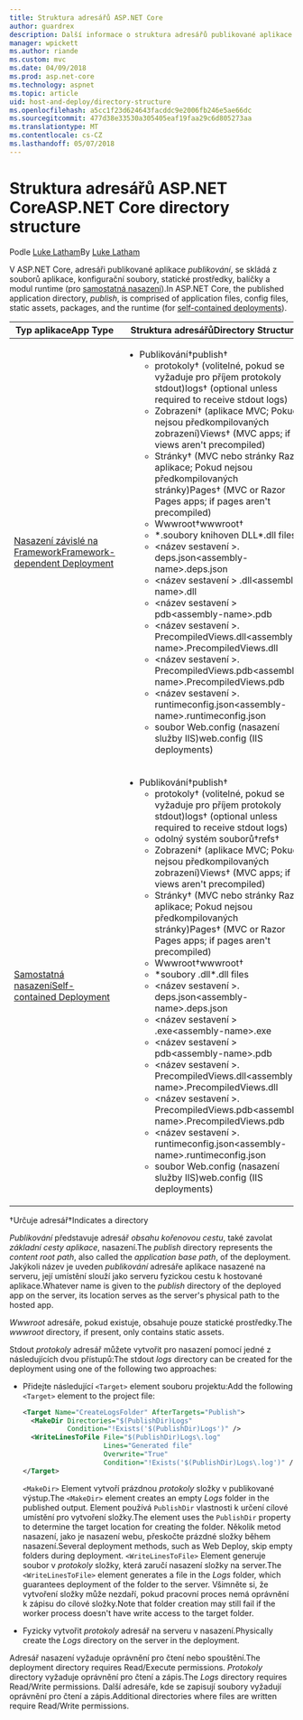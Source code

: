 ```yaml
---
title: Struktura adresářů ASP.NET Core
author: guardrex
description: Další informace o struktura adresářů publikované aplikace ASP.NET Core.
manager: wpickett
ms.author: riande
ms.custom: mvc
ms.date: 04/09/2018
ms.prod: asp.net-core
ms.technology: aspnet
ms.topic: article
uid: host-and-deploy/directory-structure
ms.openlocfilehash: a5cc1f23d624643facddc9e2006fb246e5ae66dc
ms.sourcegitcommit: 477d38e33530a305405eaf19faa29c6d805273aa
ms.translationtype: MT
ms.contentlocale: cs-CZ
ms.lasthandoff: 05/07/2018
---
```

# <a name="aspnet-core-directory-structure"></a><span data-ttu-id="7ce13-103">Struktura adresářů ASP.NET Core</span><span class="sxs-lookup"><span data-stu-id="7ce13-103">ASP.NET Core directory structure</span></span>

<span data-ttu-id="7ce13-104">Podle [Luke Latham](https://github.com/guardrex)</span><span class="sxs-lookup"><span data-stu-id="7ce13-104">By [Luke Latham](https://github.com/guardrex)</span></span>

<span data-ttu-id="7ce13-105">V ASP.NET Core, adresáři publikované aplikace *publikování*, se skládá z souborů aplikace, konfigurační soubory, statické prostředky, balíčky a modul runtime (pro [samostatná nasazení](/dotnet/core/deploying/#self-contained-deployments-scd)).</span><span class="sxs-lookup"><span data-stu-id="7ce13-105">In ASP.NET Core, the published application directory, *publish*, is comprised of application files, config files, static assets, packages, and the runtime (for [self-contained deployments](/dotnet/core/deploying/#self-contained-deployments-scd)).</span></span>


| <span data-ttu-id="7ce13-106">Typ aplikace</span><span class="sxs-lookup"><span data-stu-id="7ce13-106">App Type</span></span> | <span data-ttu-id="7ce13-107">Struktura adresářů</span><span class="sxs-lookup"><span data-stu-id="7ce13-107">Directory Structure</span></span> |
| -------- | ------------------- |
| [<span data-ttu-id="7ce13-108">Nasazení závislé na Framework</span><span class="sxs-lookup"><span data-stu-id="7ce13-108">Framework-dependent Deployment</span></span>](/dotnet/core/deploying/#framework-dependent-deployments-fdd) | <ul><li><span data-ttu-id="7ce13-109">Publikování&dagger;</span><span class="sxs-lookup"><span data-stu-id="7ce13-109">publish&dagger;</span></span><ul><li><span data-ttu-id="7ce13-110">protokoly&dagger; (volitelné, pokud se vyžaduje pro příjem protokoly stdout)</span><span class="sxs-lookup"><span data-stu-id="7ce13-110">logs&dagger; (optional unless required to receive stdout logs)</span></span></li><li><span data-ttu-id="7ce13-111">Zobrazení&dagger; (aplikace MVC; Pokud nejsou předkompilovaných zobrazení)</span><span class="sxs-lookup"><span data-stu-id="7ce13-111">Views&dagger; (MVC apps; if views aren't precompiled)</span></span></li><li><span data-ttu-id="7ce13-112">Stránky&dagger; (MVC nebo stránky Razor aplikace; Pokud nejsou předkompilovaných stránky)</span><span class="sxs-lookup"><span data-stu-id="7ce13-112">Pages&dagger; (MVC or Razor Pages apps; if pages aren't precompiled)</span></span></li><li><span data-ttu-id="7ce13-113">Wwwroot&dagger;</span><span class="sxs-lookup"><span data-stu-id="7ce13-113">wwwroot&dagger;</span></span></li><li><span data-ttu-id="7ce13-114">\*\.soubory knihoven DLL</span><span class="sxs-lookup"><span data-stu-id="7ce13-114">\*\.dll files</span></span></li><li><span data-ttu-id="7ce13-115">\<název sestavení >. deps.json</span><span class="sxs-lookup"><span data-stu-id="7ce13-115">\<assembly-name>.deps.json</span></span></li><li><span data-ttu-id="7ce13-116">\<název sestavení > .dll</span><span class="sxs-lookup"><span data-stu-id="7ce13-116">\<assembly-name>.dll</span></span></li><li><span data-ttu-id="7ce13-117">\<název sestavení > pdb</span><span class="sxs-lookup"><span data-stu-id="7ce13-117">\<assembly-name>.pdb</span></span></li><li><span data-ttu-id="7ce13-118">\<název sestavení >. PrecompiledViews.dll</span><span class="sxs-lookup"><span data-stu-id="7ce13-118">\<assembly-name>.PrecompiledViews.dll</span></span></li><li><span data-ttu-id="7ce13-119">\<název sestavení >. PrecompiledViews.pdb</span><span class="sxs-lookup"><span data-stu-id="7ce13-119">\<assembly-name>.PrecompiledViews.pdb</span></span></li><li><span data-ttu-id="7ce13-120">\<název sestavení >. runtimeconfig.json</span><span class="sxs-lookup"><span data-stu-id="7ce13-120">\<assembly-name>.runtimeconfig.json</span></span></li><li><span data-ttu-id="7ce13-121">soubor Web.config (nasazení služby IIS)</span><span class="sxs-lookup"><span data-stu-id="7ce13-121">web.config (IIS deployments)</span></span></li></ul></li></ul> |
| [<span data-ttu-id="7ce13-122">Samostatná nasazení</span><span class="sxs-lookup"><span data-stu-id="7ce13-122">Self-contained Deployment</span></span>](/dotnet/core/deploying/#self-contained-deployments-scd) | <ul><li><span data-ttu-id="7ce13-123">Publikování&dagger;</span><span class="sxs-lookup"><span data-stu-id="7ce13-123">publish&dagger;</span></span><ul><li><span data-ttu-id="7ce13-124">protokoly&dagger; (volitelné, pokud se vyžaduje pro příjem protokoly stdout)</span><span class="sxs-lookup"><span data-stu-id="7ce13-124">logs&dagger; (optional unless required to receive stdout logs)</span></span></li><li><span data-ttu-id="7ce13-125">odolný systém souborů&dagger;</span><span class="sxs-lookup"><span data-stu-id="7ce13-125">refs&dagger;</span></span></li><li><span data-ttu-id="7ce13-126">Zobrazení&dagger; (aplikace MVC; Pokud nejsou předkompilovaných zobrazení)</span><span class="sxs-lookup"><span data-stu-id="7ce13-126">Views&dagger; (MVC apps; if views aren't precompiled)</span></span></li><li><span data-ttu-id="7ce13-127">Stránky&dagger; (MVC nebo stránky Razor aplikace; Pokud nejsou předkompilovaných stránky)</span><span class="sxs-lookup"><span data-stu-id="7ce13-127">Pages&dagger; (MVC or Razor Pages apps; if pages aren't precompiled)</span></span></li><li><span data-ttu-id="7ce13-128">Wwwroot&dagger;</span><span class="sxs-lookup"><span data-stu-id="7ce13-128">wwwroot&dagger;</span></span></li><li><span data-ttu-id="7ce13-129">\*soubory .dll</span><span class="sxs-lookup"><span data-stu-id="7ce13-129">\*.dll files</span></span></li><li><span data-ttu-id="7ce13-130">\<název sestavení >. deps.json</span><span class="sxs-lookup"><span data-stu-id="7ce13-130">\<assembly-name>.deps.json</span></span></li><li><span data-ttu-id="7ce13-131">\<název sestavení > .exe</span><span class="sxs-lookup"><span data-stu-id="7ce13-131">\<assembly-name>.exe</span></span></li><li><span data-ttu-id="7ce13-132">\<název sestavení > pdb</span><span class="sxs-lookup"><span data-stu-id="7ce13-132">\<assembly-name>.pdb</span></span></li><li><span data-ttu-id="7ce13-133">\<název sestavení >. PrecompiledViews.dll</span><span class="sxs-lookup"><span data-stu-id="7ce13-133">\<assembly-name>.PrecompiledViews.dll</span></span></li><li><span data-ttu-id="7ce13-134">\<název sestavení >. PrecompiledViews.pdb</span><span class="sxs-lookup"><span data-stu-id="7ce13-134">\<assembly-name>.PrecompiledViews.pdb</span></span></li><li><span data-ttu-id="7ce13-135">\<název sestavení >. runtimeconfig.json</span><span class="sxs-lookup"><span data-stu-id="7ce13-135">\<assembly-name>.runtimeconfig.json</span></span></li><li><span data-ttu-id="7ce13-136">soubor Web.config (nasazení služby IIS)</span><span class="sxs-lookup"><span data-stu-id="7ce13-136">web.config (IIS deployments)</span></span></li></ul></li></ul> |

<span data-ttu-id="7ce13-137">&dagger;Určuje adresář</span><span class="sxs-lookup"><span data-stu-id="7ce13-137">&dagger;Indicates a directory</span></span>

<span data-ttu-id="7ce13-138">*Publikování* představuje adresář *obsahu kořenovou cestu*, také zavolat *základní cesty aplikace*, nasazení.</span><span class="sxs-lookup"><span data-stu-id="7ce13-138">The *publish* directory represents the *content root path*, also called the *application base path*, of the deployment.</span></span> <span data-ttu-id="7ce13-139">Jakýkoli název je uveden *publikování* adresáře aplikace nasazené na serveru, její umístění slouží jako serveru fyzickou cestu k hostované aplikace.</span><span class="sxs-lookup"><span data-stu-id="7ce13-139">Whatever name is given to the *publish* directory of the deployed app on the server, its location serves as the server's physical path to the hosted app.</span></span>

<span data-ttu-id="7ce13-140">*Wwwroot* adresáře, pokud existuje, obsahuje pouze statické prostředky.</span><span class="sxs-lookup"><span data-stu-id="7ce13-140">The *wwwroot* directory, if present, only contains static assets.</span></span>

<span data-ttu-id="7ce13-141">Stdout *protokoly* adresář můžete vytvořit pro nasazení pomocí jedné z následujících dvou přístupů:</span><span class="sxs-lookup"><span data-stu-id="7ce13-141">The stdout *logs* directory can be created for the deployment using one of the following two approaches:</span></span>

* <span data-ttu-id="7ce13-142">Přidejte následující `<Target>` element souboru projektu:</span><span class="sxs-lookup"><span data-stu-id="7ce13-142">Add the following `<Target>` element to the project file:</span></span>

   ```xml
   <Target Name="CreateLogsFolder" AfterTargets="Publish">
     <MakeDir Directories="$(PublishDir)Logs" 
              Condition="!Exists('$(PublishDir)Logs')" />
     <WriteLinesToFile File="$(PublishDir)Logs\.log" 
                       Lines="Generated file" 
                       Overwrite="True" 
                       Condition="!Exists('$(PublishDir)Logs\.log')" />
   </Target>
   ```

   <span data-ttu-id="7ce13-143">`<MakeDir>` Element vytvoří prázdnou *protokoly* složky v publikované výstup.</span><span class="sxs-lookup"><span data-stu-id="7ce13-143">The `<MakeDir>` element creates an empty *Logs* folder in the published output.</span></span> <span data-ttu-id="7ce13-144">Element používá `PublishDir` vlastnosti k určení cílové umístění pro vytvoření složky.</span><span class="sxs-lookup"><span data-stu-id="7ce13-144">The element uses the `PublishDir` property to determine the target location for creating the folder.</span></span> <span data-ttu-id="7ce13-145">Několik metod nasazení, jako je nasazení webu, přeskočte prázdné složky během nasazení.</span><span class="sxs-lookup"><span data-stu-id="7ce13-145">Several deployment methods, such as Web Deploy, skip empty folders during deployment.</span></span> <span data-ttu-id="7ce13-146">`<WriteLinesToFile>` Element generuje soubor v *protokoly* složky, která zaručí nasazení složky na server.</span><span class="sxs-lookup"><span data-stu-id="7ce13-146">The `<WriteLinesToFile>` element generates a file in the *Logs* folder, which guarantees deployment of the folder to the server.</span></span> <span data-ttu-id="7ce13-147">Všimněte si, že vytvoření složky může nezdaří, pokud pracovní proces nemá oprávnění k zápisu do cílové složky.</span><span class="sxs-lookup"><span data-stu-id="7ce13-147">Note that folder creation may still fail if the worker process doesn't have write access to the target folder.</span></span>

* <span data-ttu-id="7ce13-148">Fyzicky vytvořit *protokoly* adresář na serveru v nasazení.</span><span class="sxs-lookup"><span data-stu-id="7ce13-148">Physically create the *Logs* directory on the server in the deployment.</span></span>

<span data-ttu-id="7ce13-149">Adresář nasazení vyžaduje oprávnění pro čtení nebo spouštění.</span><span class="sxs-lookup"><span data-stu-id="7ce13-149">The deployment directory requires Read/Execute permissions.</span></span> <span data-ttu-id="7ce13-150">*Protokoly* directory vyžaduje oprávnění pro čtení a zápis.</span><span class="sxs-lookup"><span data-stu-id="7ce13-150">The *Logs* directory requires Read/Write permissions.</span></span> <span data-ttu-id="7ce13-151">Další adresáře, kde se zapisují soubory vyžadují oprávnění pro čtení a zápis.</span><span class="sxs-lookup"><span data-stu-id="7ce13-151">Additional directories where files are written require Read/Write permissions.</span></span>
